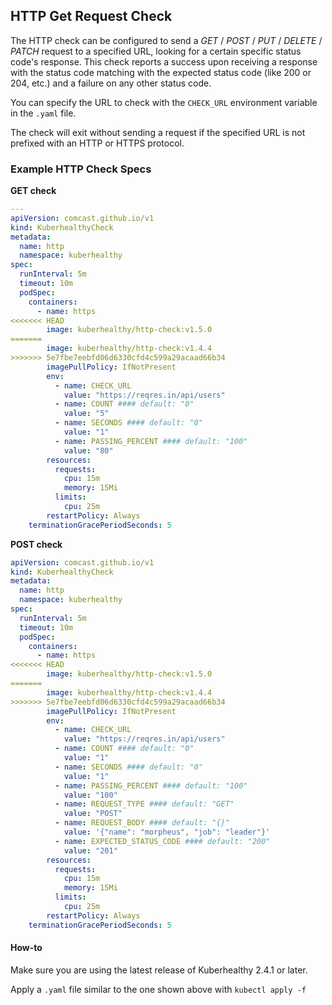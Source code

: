 ## HTTP Get Request Check

The HTTP check can be configured to send a _GET_ / _POST_ / _PUT_ / _DELETE_ / _PATCH_ request to a specified URL, looking for a certain specific status code's response. This check reports a success upon receiving a response with the status code matching with the expected status code (like 200 or 204, etc.) and a failure on any other status code.

You can specify the URL to check with the `CHECK_URL` environment variable in the `.yaml` file.

The check will exit without sending a request if the specified URL is not prefixed with an HTTP or HTTPS protocol.

### Example HTTP Check Specs

**GET check**

```yaml
---
apiVersion: comcast.github.io/v1
kind: KuberhealthyCheck
metadata:
  name: http
  namespace: kuberhealthy
spec:
  runInterval: 5m
  timeout: 10m
  podSpec:
    containers:
      - name: https
<<<<<<< HEAD
        image: kuberhealthy/http-check:v1.5.0
=======
        image: kuberhealthy/http-check:v1.4.4
>>>>>>> 5e7fbe7eebfd06d6330cfd4c599a29acaad66b34
        imagePullPolicy: IfNotPresent
        env:
          - name: CHECK_URL
            value: "https://reqres.in/api/users"
          - name: COUNT #### default: "0"
            value: "5"
          - name: SECONDS #### default: "0"
            value: "1"
          - name: PASSING_PERCENT #### default: "100"
            value: "80"
        resources:
          requests:
            cpu: 15m
            memory: 15Mi
          limits:
            cpu: 25m
        restartPolicy: Always
    terminationGracePeriodSeconds: 5
```

**POST check**

```yaml
apiVersion: comcast.github.io/v1
kind: KuberhealthyCheck
metadata:
  name: http
  namespace: kuberhealthy
spec:
  runInterval: 5m
  timeout: 10m
  podSpec:
    containers:
      - name: https
<<<<<<< HEAD
        image: kuberhealthy/http-check:v1.5.0
=======
        image: kuberhealthy/http-check:v1.4.4
>>>>>>> 5e7fbe7eebfd06d6330cfd4c599a29acaad66b34
        imagePullPolicy: IfNotPresent
        env:
          - name: CHECK_URL
            value: "https://reqres.in/api/users"
          - name: COUNT #### default: "0"
            value: "1"
          - name: SECONDS #### default: "0"
            value: "1"
          - name: PASSING_PERCENT #### default: "100"
            value: "100"
          - name: REQUEST_TYPE #### default: "GET"
            value: "POST"
          - name: REQUEST_BODY #### default: "{}"
            value: '{"name": "morpheus", "job": "leader"}'
          - name: EXPECTED_STATUS_CODE #### default: "200"
            value: "201"
        resources:
          requests:
            cpu: 15m
            memory: 15Mi
          limits:
            cpu: 25m
        restartPolicy: Always
    terminationGracePeriodSeconds: 5
```

#### How-to

Make sure you are using the latest release of Kuberhealthy 2.4.1 or later.

Apply a `.yaml` file similar to the one shown above with `kubectl apply -f`
